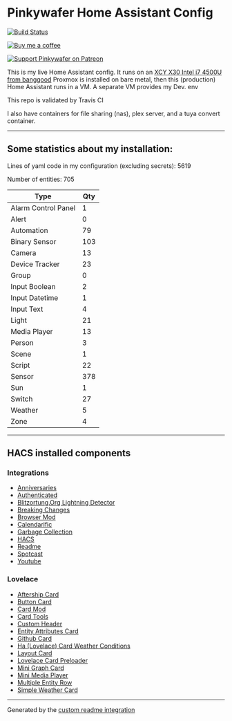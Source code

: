# Pinkywafer Home Assistant Config

[![Build Status](https://travis-ci.com/pinkywafer/Home-Assistant_Config.svg?branch=master)](https://travis-ci.com/pinkywafer/Home-Assistant_Config)

[![Buy me a coffee](https://img.shields.io/static/v1.svg?label=Buy%20me%20a%20coffee&logo=buy%20me%20a%20coffee&logoColor=white&labelColor=ff69b4&message=donate&color=Black)](https://www.buymeacoffee.com/V3q9id4)

[![Support Pinkywafer on Patreon][patreon-shield]][patreon]

This is my live Home Assistant config. 
It runs on an [XCY X30 Intel i7 4500U from banggood](https://www.banggood.com/XCY-X30-Mini-PC-Intel-Core-I7-4500U-Barebone-1_8GHz-Intel-HD-Graphics-4200-Windows-10-Dual-Core-Fanless-Mini-Desktop-PC-HDMI-VGA-WiFi-Nettop-HTPC-p-1479424.html)
Proxmox is installed on bare metal,  then this (production) Home Assistant runs in a VM.
A separate VM provides my Dev. env

This repo is validated by Travis CI

I also have containers for file sharing (nas), plex server, and a tuya convert container.

***

## Some statistics about my installation:

Lines of yaml code in my configuration (excluding secrets): 5619

Number of entities: 705

Type | Qty
-- | --
Alarm Control Panel | 1
Alert | 0
Automation | 79
Binary Sensor | 103
Camera | 13
Device Tracker | 23
Group | 0
Input Boolean | 2
Input Datetime | 1
Input Text | 4
Light | 21
Media Player | 13
Person | 3
Scene | 1
Script | 22
Sensor | 378
Sun | 1
Switch | 27
Weather | 5
Zone | 4

***

## HACS installed components

### Integrations
- [Anniversaries](https://github.com/pinkywafer/Anniversaries)
- [Authenticated](https://github.com/custom-components/authenticated)
- [Blitzortung.Org Lightning Detector](https://github.com/mrk-its/homeassistant-blitzortung)
- [Breaking Changes](https://github.com/custom-components/breaking_changes)
- [Browser Mod](https://github.com/thomasloven/hass-browser_mod)
- [Calendarific](https://github.com/pinkywafer/Calendarific)
- [Garbage Collection](https://github.com/bruxy70/Garbage-Collection)
- [HACS](https://github.com/hacs/integration)
- [Readme](https://github.com/custom-components/readme)
- [Spotcast](https://github.com/fondberg/spotcast)
- [Youtube](https://github.com/custom-components/youtube)

### Lovelace
- [Aftership Card](https://github.com/iantrich/aftership-card)
- [Button Card](https://github.com/custom-cards/button-card)
- [Card Mod](https://github.com/thomasloven/lovelace-card-mod)
- [Card Tools](https://github.com/thomasloven/lovelace-card-tools)
- [Custom Header](https://github.com/maykar/custom-header)
- [Entity Attributes Card](https://github.com/custom-cards/entity-attributes-card)
- [Github Card](https://github.com/ljmerza/github-card)
- [Ha (Lovelace) Card Weather Conditions](https://github.com/r-renato/ha-card-weather-conditions)
- [Layout Card](https://github.com/thomasloven/lovelace-layout-card)
- [Lovelace Card Preloader](https://github.com/gadgetchnnel/lovelace-card-preloader)
- [Mini Graph Card](https://github.com/kalkih/mini-graph-card)
- [Mini Media Player](https://github.com/kalkih/mini-media-player)
- [Multiple Entity Row](https://github.com/benct/lovelace-multiple-entity-row)
- [Simple Weather Card](https://github.com/kalkih/simple-weather-card)

***


Generated by the [custom readme integration](https://github.com/custom-components/readme)

[patreon-shield]: https://c5.patreon.com/external/logo/become_a_patron_button.png
[patreon]: https://www.patreon.com/pinkywafer
